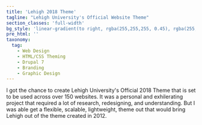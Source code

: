 ```yaml
---
title: 'Lehigh 2018 Theme'
tagline: "Lehigh University's Official Website Theme"
section_classes: 'full-width'
bg_style: 'linear-gradient(to right, rgba(255,255,255, 0.45), rgba(255,255,255, 0.45)), url(https://s3-us-west-2.amazonaws.com/s.cdpn.io/481345/teacher_student-compressor.jpg)'
pre_html: ''
taxonomy:
  tag:
    - Web Design
    - HTML/CSS Theming
    - Drupal 7
    - Branding
    - Graphic Design
---
```

I got the chance to create Lehigh University's Official 2018 Theme that is set to be used across over 150 websites. It was a personal and exhilerating project that required a lot of research, redesigning, and understanding. But I was able get a flexible, scalable, lightweight, theme out that would bring Lehigh out of the theme created in 2012. 
